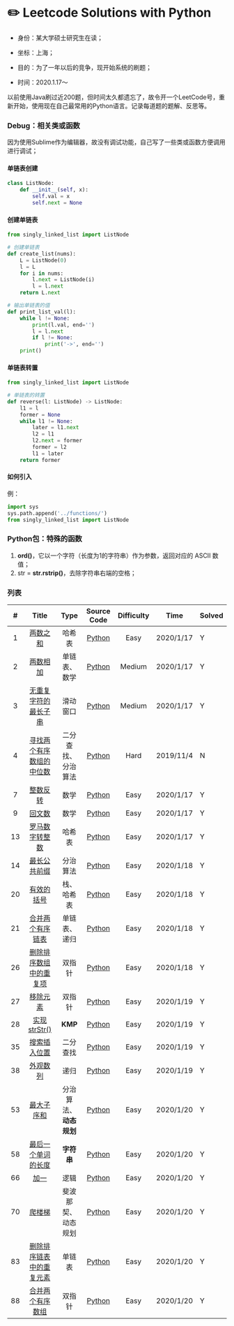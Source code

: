 # :pencil2: Leetcode Solutions with Python
- 身份：某大学硕士研究生在读；

- 坐标：上海；

- 目的：为了一年以后的竞争，现开始系统的刷题；
- 时间：2020.1.17～

以前使用Java刷过近200题，但时间太久都遗忘了，故令开一个LeetCode号，重新开始，使用现在自己最常用的Python语言。记录每道题的题解、反思等。



### Debug：相关类或函数

因为使用Sublime作为编辑器，故没有调试功能，自己写了一些类或函数方便调用进行调试；

#### 单链表创建

```python
class ListNode:
	def __init__(self, x):
		self.val = x
		self.next = None
```

#### 创建单链表

```python
from singly_linked_list import ListNode

# 创建单链表
def create_list(nums):
	L = ListNode(0)
	l = L
	for i in nums:
		l.next = ListNode(i)
		l = l.next
	return L.next

# 输出单链表的值
def print_list_val(l):
	while l != None:
		print(l.val, end='')
		l = l.next
		if l != None:
			print('->', end='') 
	print()
```

#### 单链表转置

```python
from singly_linked_list import ListNode

# 单链表的转置
def reverse(l: ListNode) -> ListNode:
	l1 = l
	former = None
	while l1 != None:
		later = l1.next
		l2 = l1
		l2.next = former
		former = l2
		l1 = later
	return former
```

#### 如何引入

例：

```python
import sys
sys.path.append('../functions/')
from singly_linked_list import ListNode
```



### Python包：特殊的函数

1. **ord()**，它以一个字符（长度为1的字符串）作为参数，返回对应的 ASCII 数值；
2. str = **str.rstrip()**，去除字符串右端的空格；



### 列表

| # | Title | Type | Source Code |  Difficulty | Time | Solved |
|:---:|:---:|:---:|:---:|:---:|:---:|-----|
|1|[ 两数之和 ](https://github.com/BlackSpaceGZY/LeetCode/blob/master/idea/1.md)|哈希表|[Python](https://github.com/BlackSpaceGZY/LeetCode/blob/master/Code/1.py)|Easy|2020/1/17|Y|
|2|[ 两数相加 ](https://github.com/BlackSpaceGZY/LeetCode/blob/master/idea/2.md)|单链表、数学|[Python](https://github.com/BlackSpaceGZY/LeetCode/blob/master/Code/2.py)|Medium|2020/1/17|Y|
|3|[  无重复字符的最长子串 ](https://github.com/BlackSpaceGZY/LeetCode/blob/master/idea/3.md)|滑动窗口|[Python](https://github.com/BlackSpaceGZY/LeetCode/blob/master/Code/3.py)|Medium|2020/1/17|Y|
|4|[  寻找两个有序数组的中位数 ](https://leetcode-cn.com/problems/median-of-two-sorted-arrays/submissions/)|二分查找、分治算法|[Python](https://github.com/BlackSpaceGZY/LeetCode/blob/master/Code/4.py)|Hard|2019/11/4|N|
|7|[整数反转](https://github.com/BlackSpaceGZY/LeetCode/blob/master/idea/7.md)|数学|[Python](https://github.com/BlackSpaceGZY/LeetCode/blob/master/Code/7.py)|Easy|2020/1/17|Y|
|9|[回文数](https://github.com/BlackSpaceGZY/LeetCode/blob/master/idea/9.md)|数学|[Python](https://github.com/BlackSpaceGZY/LeetCode/blob/master/Code/9.py)|Easy|2020/1/17|Y|
|  13  | [罗马数字转整数](https://github.com/BlackSpaceGZY/LeetCode/blob/master/idea/13.md) |         哈希表         | [Python](https://github.com/BlackSpaceGZY/LeetCode/blob/master/Code/13.py) |    Easy    | 2020/1/17 |   Y    |
|  14  | [最长公共前缀](https://github.com/BlackSpaceGZY/LeetCode/blob/master/idea/14.md) |        分治算法        | [Python](https://github.com/BlackSpaceGZY/LeetCode/blob/master/Code/14.py) |    Easy    | 2020/1/18 |   Y    |
|  20  | [有效的括号](https://github.com/BlackSpaceGZY/LeetCode/blob/master/idea/20.md) |       栈、哈希表       | [Python](https://github.com/BlackSpaceGZY/LeetCode/blob/master/Code/20.py) |    Easy    | 2020/1/18 |   Y    |
|  21  | [合并两个有序链表](https://github.com/BlackSpaceGZY/LeetCode/blob/master/idea/21.md) |      单链表、递归      | [Python](https://github.com/BlackSpaceGZY/LeetCode/blob/master/Code/21.py) |    Easy    | 2020/1/18 |   Y    |
|  26  | [删除排序数组中的重复项](https://github.com/BlackSpaceGZY/LeetCode/blob/master/idea/26.md) |         双指针         | [Python](https://github.com/BlackSpaceGZY/LeetCode/blob/master/Code/26.py) |    Easy    | 2020/1/18 |   Y    |
|  27  | [移除元素](https://github.com/BlackSpaceGZY/LeetCode/blob/master/idea/27.md) |         双指针         | [Python](https://github.com/BlackSpaceGZY/LeetCode/blob/master/Code/27.py) |    Easy    | 2020/1/19 |   Y    |
|  28  | [实现strStr\(\)](https://github.com/BlackSpaceGZY/LeetCode/blob/master/idea/28.md) |        **KMP**         | [Python](https://github.com/BlackSpaceGZY/LeetCode/blob/master/Code/28.py) |    Easy    | 2020/1/19 |   Y    |
|  35  | [搜索插入位置](https://github.com/BlackSpaceGZY/LeetCode/blob/master/idea/26.md) |        二分查找        | [Python](https://github.com/BlackSpaceGZY/LeetCode/blob/master/Code/35.py) |    Easy    | 2020/1/19 |   Y    |
|  38  | [外观数列](https://github.com/BlackSpaceGZY/LeetCode/blob/master/idea/38.md) |          递归          | [Python](https://github.com/BlackSpaceGZY/LeetCode/blob/master/Code/38.py) |    Easy    | 2020/1/19 |   Y    |
|  53  | [最大子序和](https://github.com/BlackSpaceGZY/LeetCode/blob/master/idea/53.md) | 分治算法、**动态规划** | [Python](https://github.com/BlackSpaceGZY/LeetCode/blob/master/Code/53.py) |    Easy    | 2020/1/20 |   Y    |
|  58  | [最后一个单词的长度](https://github.com/BlackSpaceGZY/LeetCode/blob/master/idea/58.md) |       **字符串**       | [Python](https://github.com/BlackSpaceGZY/LeetCode/blob/master/Code/58.py) |    Easy    | 2020/1/20 |   Y    |
|  66  | [加一](https://github.com/BlackSpaceGZY/LeetCode/blob/master/idea/66.md) |          逻辑          | [Python](https://github.com/BlackSpaceGZY/LeetCode/blob/master/Code/66.py) |    Easy    | 2020/1/20 |   Y    |
|  70  | [爬楼梯](https://github.com/BlackSpaceGZY/LeetCode/blob/master/idea/70.md) |   斐波那契、动态规划   | [Python](https://github.com/BlackSpaceGZY/LeetCode/blob/master/Code/70.py) |    Easy    | 2020/1/20 |   Y    |
|  83  | [删除排序链表中的重复元素](https://github.com/BlackSpaceGZY/LeetCode/blob/master/idea/83.md) |         单链表         | [Python](https://github.com/BlackSpaceGZY/LeetCode/blob/master/Code/83.py) |    Easy    | 2020/1/20 |   Y    |
|  88  | [合并两个有序数组](https://github.com/BlackSpaceGZY/LeetCode/blob/master/idea/88.md) |         双指针         | [Python](https://github.com/BlackSpaceGZY/LeetCode/blob/master/Code/88.py) |    Easy    | 2020/1/20 |   Y    |



